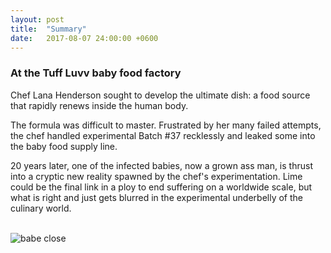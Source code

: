 ```yaml
---
layout: post
title:  "Summary"
date:   2017-08-07 24:00:00 +0600
---
```

<head>
<style>
@import url('https://fonts.googleapis.com/css?family=Creepster');

h3 {
	font-family: Creepster; cursive;
	color: DarkGreen;
	font-size: 150%;
}
</style> 
</head>

<p><h3>At the Tuff Luvv baby food factory</h3> Chef Lana Henderson sought to develop the ultimate dish: a food source that rapidly renews inside the human body.</p>

<p>The formula was difficult to master. Frustrated by her many failed attempts, the chef handled experimental Batch #37 recklessly and leaked some into the baby food supply line.</p>

<p>20 years later, one of the infected babies, now a grown ass man, is thrust into a cryptic new reality spawned by the chef's experimentation. Lime could be the final link in a ploy to end suffering on a worldwide scale, but what is right and just gets blurred in the experimental underbelly of the culinary world.<p> 
<br>
<img src="/tuffluvtheme/images/babe.png" alt="babe close">
